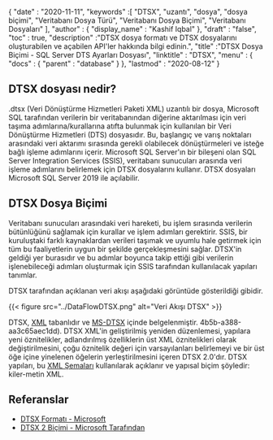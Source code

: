 {
  "date" : "2020-11-11",
  "keywords" :[ "DTSX", "uzantı", "dosya", "dosya biçimi", "Veritabanı Dosya Türü", "Veritabanı Dosya Biçimi", "Veritabanı Dosyaları" ],
  "author" : {
    "display_name" : "Kashif Iqbal"
},
  "draft" : "false",
  "toc" : true,
  "description" :"DTSX dosya formatı ve DTSX dosyalarını oluşturabilen ve açabilen API'ler hakkında bilgi edinin.",
  "title" :"DTSX Dosya Biçimi - SQL Server DTS Ayarları Dosyası",
  "linktitle" : "DTSX",
  "menu" : {
    "docs" : {
      "parent" : "database"
}
},
  "lastmod" : "2020-08-12"
}

## DTSX dosyası nedir?

.dtsx (Veri Dönüştürme Hizmetleri Paketi XML) uzantılı bir dosya, Microsoft SQL tarafından verilerin bir veritabanından diğerine aktarılması için veri taşıma adımlarına/kurallarına atıfta bulunmak için kullanılan bir Veri Dönüştürme Hizmetleri (DTS) dosyasıdır. Bu, başlangıç ve varış noktaları arasındaki veri aktarımı sırasında gerekli olabilecek dönüştürmeleri ve isteğe bağlı işleme adımlarını içerir. Microsoft SQL Server'ın bir bileşeni olan SQL Server Integration Services (SSIS), veritabanı sunucuları arasında veri işleme adımlarını belirlemek için DTSX dosyalarını kullanır. DTSX dosyaları Microsoft SQL Server 2019 ile açılabilir.

## DTSX Dosya Biçimi

Veritabanı sunucuları arasındaki veri hareketi, bu işlem sırasında verilerin bütünlüğünü sağlamak için kurallar ve işlem adımları gerektirir. SSIS, bir kuruluştaki farklı kaynaklardan verileri taşımak ve uyumlu hale getirmek için tüm bu faaliyetlerin uygun bir şekilde gerçekleşmesini sağlar. DTSX'in geldiği yer burasıdır ve bu adımlar boyunca takip ettiği gibi verilerin işlenebileceği adımları oluşturmak için SSIS tarafından kullanılacak yapıları tanımlar.

DTSX tarafından açıklanan veri akışı aşağıdaki görüntüde gösterildiği gibidir.

{{< figure src="../DataFlowDTSX.png" alt="Veri Akışı DTSX" >}}

DTSX, [XML](/tr/web/xml/) tabanlıdır ve [MS-DTSX](https://learn.microsoft.com/en-us/openspecs/sql_data_portability/ms-dtsx/235600e9-0c13-) içinde belgelenmiştir. 4b5b-a388-aa3c65aec1dd). DTSX XML'in geliştirilmiş yeniden düzenlemesi, yapılara yeni öznitelikler, adlandırılmış özelliklerin üst XML öznitelikleri olarak değiştirilmesini, çoğu öznitelik değeri için varsayılanları belirlemeyi ve bir üst öğe içine yinelenen öğelerin yerleştirilmesini içeren DTSX 2.0'dır. DTSX yapıları, bu [XML Şemaları](https://learn.microsoft.com/en-us/openspecs/sql_data_portability/ms-dtsx/e5095968-26ea-4824-a717-153ccee642dc#Appendix_A_1) kullanılarak açıklanır ve yapısal biçim şöyledir: kiler-metin XML.

## Referanslar

* [DTSX Formatı - Microsoft](https://learn.microsoft.com/en-us/openspecs/sql_data_portability/ms-dtsx/235600e9-0c13-4b5b-a388-aa3c65aec1dd)
* [DTSX 2 Biçimi - Microsoft Tarafından](https://learn.microsoft.com/en-us/openspecs/sql_data_portability/ms-dtsx2/fb216aa4-62ab-41c8-a6d5-5b1002739d21)

